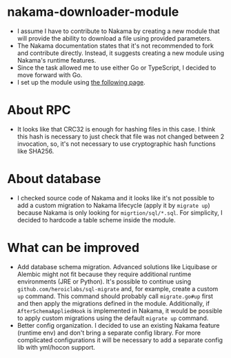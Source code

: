 # nakama-downloader-module

* I assume I have to contribute to Nakama by creating a new module that will provide the ability to download a file using provided parameters.
* The Nakama documentation states that it's not recommended to fork and contribute directly. Instead, it suggests creating a new module using Nakama's runtime features.
* Since the task allowed me to use either Go or TypeScript, I decided to move forward with Go.
* I set up the module using [the following page](https://heroiclabs.com/docs/nakama/server-framework/go-runtime).

# About RPC

* It looks like that CRC32 is enough for hashing files in this case. I think this hash is necessary to just check that file was not changed between 2 invocation, so, it's not necessary to use cryptographic hash functions like SHA256.

# About database

* I checked source code of Nakama and it looks like it's not possible to add a custom migration to Nakama lifecycle (apply it by `migrate up`) because Nakama is only looking for `migrtion/sql/*.sql`.  For simplicity, I decided to hardcode a table scheme inside the module. 

# What can be improved

* Add database schema migration. Advanced solutions like Liquibase or Alembic might not fit because they require additional runtime environments (JRE or Python). It's possible to continue using `github.com/heroiclabs/sql-migrate` and, for example, create a custom `up` command. This command should probably call `migrate.go#up` first and then apply the migrations defined in the module. Additionally, if `AfterSchemaAppliedHook` is implemented in Nakama, it would be possible to apply custom migrations using the default `migrate up` command.
* Better config organization. I decided to use an existing Nakama feature (runtime env) and don't bring a separate config library. For more complicated configurations it will be necessary to add a separate config lib with yml/hocon support.